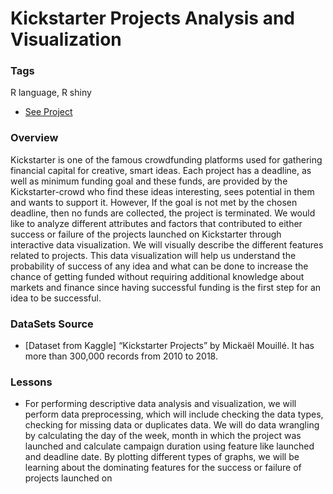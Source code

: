 # Kickstarter Projects Analysis and Visualization

### Tags

R language, R shiny


* [See Project](https://nehasingh23.shinyapps.io/project/?_ga=2.267440903.827664177.1633335402-1346278409.1633335402)


### Overview

Kickstarter is one of the famous crowdfunding platforms used for gathering financial capital for creative, smart ideas. Each project has a deadline, as well as minimum funding goal and these funds, are provided by the Kickstarter-crowd who find these ideas interesting, sees potential in them and wants to support it. However, If the goal is not met by the chosen deadline, then no funds are collected, the project is terminated. We would like to analyze different attributes and factors that contributed to either success or failure of the projects launched on Kickstarter through interactive data visualization.
We will visually describe the different features related to projects. This data visualization will help us understand the probability of success of any idea and what can be done to increase the chance of getting funded without requiring additional knowledge about markets and finance since having successful funding is the first step for an idea to be successful.

### DataSets Source

* [Dataset from Kaggle] “Kickstarter Projects” by Mickaël Mouillé. It has more than 300,000 records from 2010 to 2018.

### Lessons

* For performing descriptive data analysis and visualization, we will perform data preprocessing, which will include checking the data types, checking for missing data or duplicates data. We will do data wrangling by calculating the day of the week, month in which the project was launched and calculate campaign duration using feature like launched and deadline date. By plotting different types of graphs, we will be learning about the dominating features for the success or failure of projects launched on
